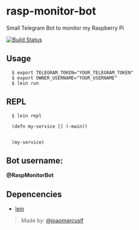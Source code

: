 # rasp-monitor-bot

Small Telegram Bot to monitor my Raspberry Pi

[![Build Status](https://travis-ci.org/joaomarcuslf/rasp-monitor-bot.svg?branch=master)](https://travis-ci.org/joaomarcuslf/rasp-monitor-bot)

## Usage

```
  $ export TELEGRAM_TOKEN="YOUR_TELEGRAM_TOKEN"
  $ export OWNER_USERNAME="YOUR_USERNAME"
  $ lein run
```

## REPL

```
  $ lein repl

  (defn my-service [] (-main))


  (my-service)
```

## Bot username:
**@RaspMonitorBot**


## Depencencies

- [lein](https://leiningen.org/)

> Made by: [@joaomarcuslf](http://joaomarcuslf.github.io/)
